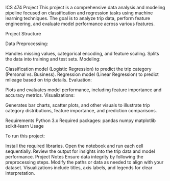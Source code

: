 ICS 474 Project
This project is a comprehensive data analysis and modeling pipeline focused on classification and regression tasks using machine learning techniques. The goal is to analyze trip data, perform feature engineering, and evaluate model performance across various features.

Project Structure

Data Preprocessing:

Handles missing values, categorical encoding, and feature scaling.
Splits the data into training and test sets.
Modeling:

Classification model (Logistic Regression) to predict the trip category (Personal vs. Business).
Regression model (Linear Regression) to predict mileage based on trip details.
Evaluation:

Plots and evaluates model performance, including feature importance and accuracy metrics.
Visualizations:

Generates bar charts, scatter plots, and other visuals to illustrate trip category distributions, feature importance, and prediction comparisons.


Requirements
Python 3.x
Required packages:
pandas
numpy
matplotlib
scikit-learn
Usage


To run this project:

Install the required libraries.
Open the notebook and run each cell sequentially.
Review the output for insights into the trip data and model performance.
Project Notes
Ensure data integrity by following the preprocessing steps.
Modify the paths or data as needed to align with your dataset.
Visualizations include titles, axis labels, and legends for clear interpretation.
